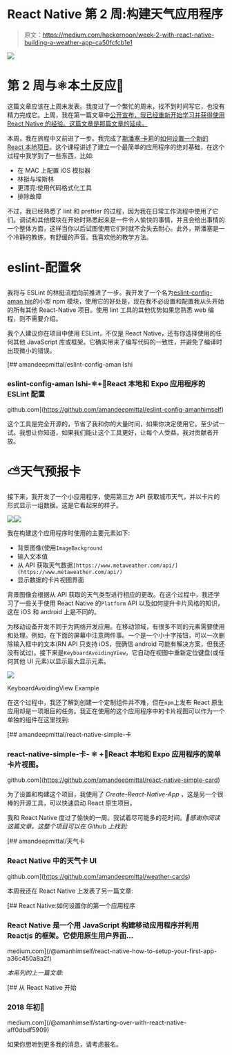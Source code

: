 # React Native 第 2 周:构建天气应用程序

> 原文：<https://medium.com/hackernoon/week-2-with-react-native-building-a-weather-app-ca50fcfcb1e1>

![](img/4702f76fb9b8ebffbadbc1ea04414dae.png)

# 第 2 周与⚛️本土反应📱

这篇文章应该在上周末发表。我度过了一个繁忙的周末，找不到时间写它，也没有精力完成它。上周，我在第一篇文章中[公开宣布，我已经重新开始学习并获得使用 React Native 的经验。这篇文章是那篇文章的延续。](/@amanhimself/starting-over-with-react-native-aff0dbdf5909)

本周，我在旅程中又前进了一步。我完成了[斯潘塞·卡莉](https://medium.com/u/1ec17560bf99?source=post_page-----ca50fcfcb1e1--------------------------------)的[如何设置一个新的 React 本地项目](https://learn.handlebarlabs.com/courses/enrolled/253279)。这个课程讲述了建立一个最简单的应用程序的绝对基础，在这个过程中我学到了一些东西，比如:

*   在 MAC 上配置 iOS 模拟器
*   林挺与埃斯林
*   更漂亮:使用代码格式化工具
*   排除故障

不过，我已经熟悉了 lint 和 prettier 的过程，因为我在日常工作流程中使用了它们。调试和其他模块在开始时熟悉起来是一件令人愉快的事情，并且会给出事情的一个整体方面，这样当你以后试图使用它们时就不会失去耐心。此外，斯潘塞是一个冷静的教练，有舒缓的声音。我喜欢他的教学方法。

# eslint-配置🛠

我将与 ESLint 的林挺流程向前推进了一步。我开发了一个名为[eslint-config-aman his](https://www.npmjs.com/package/eslint-config-amanhimself)的小型 npm 模块，使用它的好处是，现在我不必设置和配置我从头开始的所有其他 React-Native 项目。使用 lint 工具的其他优势如果您熟悉 web 编程，则不需要介绍。

我个人建议你在项目中使用 ESLint，不仅是 React Native，还有你选择使用的任何其他 JavaScript 库或框架。它确实带来了编写代码的一致性，并避免了编译时出现微小的错误。

[](https://github.com/amandeepmittal/eslint-config-amanhimself) [## amandeepmittal/eslint-config-aman Ishi

### eslint-config-aman Ishi-⚛️+📱React 本地和 Expo 应用程序的 ESLint 配置

github.com](https://github.com/amandeepmittal/eslint-config-amanhimself) 

这个工具是完全开源的，节省了我和你的大量时间，如果你决定使用它。至少试一试。我想让你知道，如果我们能让这个工具更好，让每个人受益，我对贡献者开放。

# ⛅️天气预报卡

接下来，我开发了一个小应用程序，使用第三方 API 获取城市天气，并以卡片的形式显示一组数据。这是它看起来的样子。

![](img/18710474424139ef252f8127f098bc0d.png)![](img/63760817401673c8201a554561eafc25.png)

我在构建这个应用程序时使用的主要元素如下:

*   背景图像(使用`ImageBackground`
*   输入文本值
*   从 API 获取天气数据`[https://www.metaweather.com/api/](https://www.metaweather.com/api/)`
*   显示数据的卡片视图界面

背景图像会根据从 API 获取的天气类型进行相应的更改。在这个过程中，我还学习了一些关于使用 React Native 的`Platform` API 以及如何提升卡片风格的知识，这在 iOS 和 android 上是不同的。

为移动设备开发不同于为网络开发应用。在移动领域，有很多不同的元素需要使用和处理。例如，在下面的屏幕中注意两件事。一个是一个小十字按钮，可以一次删除输入框中的文本(RN API 只支持 iOS，我确信 android 可能有解决方案，但我还没有试过)。接下来是`KeyboardAvoidingView`，它自动在视图中重新定位键盘(或任何其他 UI 元素)以显示最大显示元素。

![](img/776c5442292d27623df0cf946952e53d.png)

KeyboardAvoidingView Example

在这个过程中，我还了解到创建一个定制组件并不难，但在`npm`上发布 React 原生应用却是一项艰巨的任务。我正在使用的这个应用程序中的卡片视图可以作为一个单独的组件在这里找到:

[](https://github.com/amandeepmittal/react-native-simple-card) [## amandeepmittal/react-native-simple-卡

### react-native-simple-卡- ⚛️ +📱React 本地和 Expo 应用程序的简单卡片视图。

github.com](https://github.com/amandeepmittal/react-native-simple-card) 

为了设置和构建这个项目，我使用了 *Create-React-Native-App* ，这是另一个很棒的开源工具，可以快速启动 React 原生项目。

我和 React Native 度过了愉快的一周。我试着尽可能多的花时间。*🙏感谢你阅读这篇文章。这整个项目可以在 Github 上找到:*

[](https://github.com/amandeepmittal/weather-cards) [## amandeepmittal/天气卡

### React Native 中的天气卡 UI

github.com](https://github.com/amandeepmittal/weather-cards) 

本周我还在 React Native 上发表了另一篇文章:

[](/@amanhimself/react-native-how-to-setup-your-first-app-a36c450a8a2f) [## React Native:如何设置你的第一个应用程序

### React Native 是一个用 JavaScript 构建移动应用程序并利用 Reactjs 的框架。它使用原生用户界面…

medium.com](/@amanhimself/react-native-how-to-setup-your-first-app-a36c450a8a2f) 

*本系列的上一篇文章:*

[](/@amanhimself/starting-over-with-react-native-aff0dbdf5909) [## 从 React Native 开始

### 2018 年初🚀

medium.com](/@amanhimself/starting-over-with-react-native-aff0dbdf5909) 

如果你想听到更多我的消息，请考虑报名。